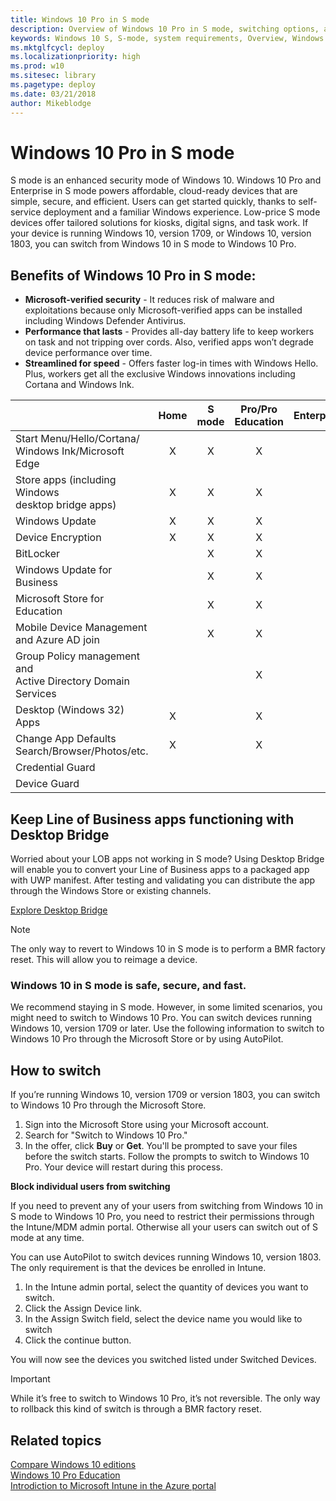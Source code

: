```yaml
---
title: Windows 10 Pro in S mode
description: Overview of Windows 10 Pro in S mode, switching options, and system requirements
keywords: Windows 10 S, S-mode, system requirements, Overview, Windows 10 Pro in S mode
ms.mktglfcycl: deploy
ms.localizationpriority: high
ms.prod: w10
ms.sitesec: library
ms.pagetype: deploy
ms.date: 03/21/2018
author: Mikeblodge
---
```


# Windows 10 Pro in S mode

S mode is an enhanced security mode of Windows 10. Windows 10 Pro and Enterprise in S mode powers affordable, cloud-ready devices that are simple, secure, and efficient. Users can get started quickly, thanks to self-service deployment and a familiar Windows experience. Low-price S mode devices offer tailored solutions for kiosks, digital signs, and task work. If your device is running Windows 10, version 1709, or Windows 10, version 1803, you can switch from Windows 10 in S mode to Windows 10 Pro.

## Benefits of Windows 10 Pro in S mode:

- **Microsoft-verified security** - It reduces risk of malware and exploitations because only Microsoft-verified apps can be installed including Windows Defender Antivirus.
- **Performance that lasts** - Provides all-day battery life to keep workers on task and not tripping over cords. Also, verified apps won’t degrade device performance over time.
- **Streamlined for speed** - Offers faster log-in times with Windows Hello. Plus, workers get all the exclusive Windows innovations including Cortana and Windows Ink. 

|  |Home  |S mode  |Pro/Pro Education  |Enterprise/Education |
|---------|:---:|:---:|:---:|:---:|
|Start Menu/Hello/Cortana/<BR>Windows Ink/Microsoft Edge | X | X | X | X |
|Store apps (including Windows <BR>desktop bridge apps) | X | X | X | X |
|Windows Update | X | X | X | X |
|Device Encryption | X | X | X | X |
|BitLocker | | X | X | X |
|Windows Update for Business |  | X | X | X |
|Microsoft Store for Education | | X | X | X |
|Mobile Device Management<BR> and Azure AD join | | X | X | X |
|Group Policy management and <BR>Active Directory Domain Services | | | X | X |
|Desktop (Windows 32) Apps | X | | X | X |
|Change App Defaults<BR>Search/Browser/Photos/etc. | X | | X | X |
|Credential Guard | | | | X |
|Device Guard | | | | X |

## Keep Line of Business apps functioning with Desktop Bridge
Worried about your LOB apps not working in S mode? Using Desktop Bridge will enable you to convert your Line of Business apps to a packaged app with UWP manifest. After testing and validating you can distribute the app through the Windows Store or existing channels. 

[Explore Desktop Bridge](https://docs.microsoft.com/en-us/windows/uwp/porting/desktop-to-uwp-root)

>[!NOTE] 
>The only way to revert to Windows 10 in S mode is to perform a BMR factory reset. This will allow you to reimage a device.

### Windows 10 in S mode is safe, secure, and fast.
We recommend staying in S mode. However, in some limited scenarios, you might need to switch to Windows 10 Pro. You can switch devices running Windows 10, version 1709 or later. Use the following information to switch to Windows 10 Pro through the Microsoft Store or by using AutoPilot.

## How to switch
If you’re running Windows 10, version 1709 or version 1803, you can switch to Windows 10 Pro through the Microsoft Store.

1. Sign into the Microsoft Store using your Microsoft account. 
2. Search for "Switch to Windows 10 Pro."
3. In the offer, click **Buy** or **Get**. 
You'll be prompted to save your files before the switch starts. Follow the prompts to switch to Windows 10 Pro. Your device will restart during this process. 

**Block individual users from switching**

If you need to prevent any of your users from switching from Windows 10 in S mode to Windows 10 Pro, you need to restrict their permissions through the Intune/MDM admin portal. Otherwise all your users can switch out of S mode at any time.

You can use AutoPilot to switch devices running Windows 10, version 1803. The only requirement is that the devices be enrolled in Intune.

1.	In the Intune admin portal, select the quantity of devices you want to switch.
2.	Click the Assign Device link.
3.	In the Assign Switch field, select the device name you would like to switch
4.	Click the continue button. 

You will now see the devices you switched listed under Switched Devices.

> [!IMPORTANT]
> While it’s free to switch to Windows 10 Pro, it’s not reversible. The only way to rollback this kind of switch is through a BMR factory reset.

## Related topics

[Compare Windows 10 editions](https://www.microsoft.com/WindowsForBusiness/Compare)<BR>
[Windows 10 Pro Education](https://docs.microsoft.com/education/windows/test-windows10s-for-edu)<BR>
[Introdiction to Microsoft Intune in the Azure portal](https://docs.microsoft.com/en-us/intune/what-is-intune)
